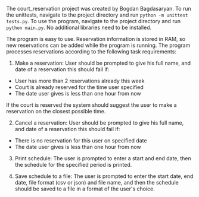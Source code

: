 The court_reservation project was created by Bogdan Bagdasaryan. 
To run the unittests, navigate to the project directory and run `python -m unittest tests.py`.
To use the program, navigate to the project directory and run `python main.py`. 
No additional libraries need to be installed.

The program is easy to use. Reservation information is stored in RAM, so new reservations can be added while the program is running. 
The program processes reservations according to the following task requirements:

1. Make a reservation:
User should be prompted to give his full name, and date of a reservation this should fail if:

- User has more than 2 reservations already this week
- Court is already reserved for the time user specified
- The date user gives is less than one hour from now

If the court is reserved the system should suggest the user to make a reservation on the closest possible time.

2. Cancel a reservation:
User should be prompted to give his full name, and date of a reservation this should fail if:

- There is no reservation for this user on specified date
- The date user gives is less than one hour from now

3. Print schedule:
The user is prompted to enter a start and end date, then the schedule for the specified period is printed.

4. Save schedule to a file:
The user is prompted to enter the start date, end date, file format (csv or json) and file name, and then the schedule should be saved to a file in a format of the user's choice.
